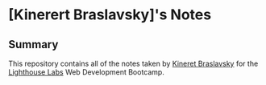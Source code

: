 # [Kinerert Braslavsky]'s Notes
## Summary 
This repository contains all of the notes taken by [Kineret Braslavsky](https://github.com/kinkeen/lighthouse-web-notes/blob/main/README.md) for the [Lighthouse Labs](https://www.lighthouselabs.ca/) Web Development Bootcamp.
